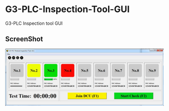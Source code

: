 # G3-PLC-Inspection-Tool-GUI
G3-PLC Inspection tool GUI

## ScreenShot
![SS1](https://github.com/eswizardry/G3-PLC-Inspection-Tool-GUI/blob/master/rsc/ScreenHunter_408%20Aug.%2018%2013.12.jpg)
